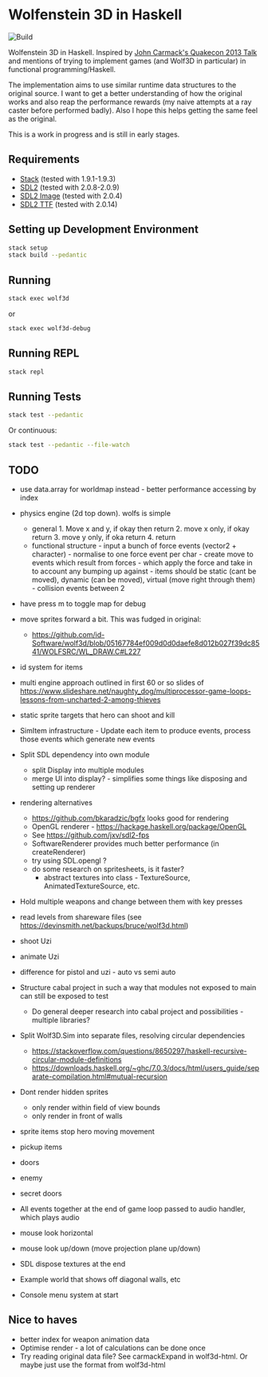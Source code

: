 # Wolfenstein 3D in Haskell

![Build](https://github.com/danielholmes/wolf3d-haskell/workflows/Build/badge.svg)

Wolfenstein 3D in Haskell. Inspired by [John Carmack's Quakecon 2013 Talk](https://youtu.be/Uooh0Y9fC_M?t=4660) and
mentions of trying to implement games (and Wolf3D in particular) in functional programming/Haskell.

The implementation aims to use similar runtime data structures to the original source. I want to get a better 
understanding of how the original works and also reap the performance rewards (my naive attempts at a ray caster before
performed badly). Also I hope this helps getting the same feel as the original.

This is a work in progress and is still in early stages.


## Requirements

 - [Stack](https://www.haskellstack.org) (tested with 1.9.1-1.9.3)
 - [SDL2](https://www.libsdl.org/) (tested with 2.0.8-2.0.9)
 - [SDL2 Image](https://www.libsdl.org/projects/SDL_image/) (tested with 2.0.4)
 - [SDL2 TTF](https://www.libsdl.org/projects/SDL_ttf/) (tested with 2.0.14)


## Setting up Development Environment

```bash
stack setup
stack build --pedantic
```


## Running

```bash
stack exec wolf3d
```

or


```bash
stack exec wolf3d-debug
```


## Running REPL

```bash
stack repl
```


## Running Tests

```bash
stack test --pedantic
```

Or continuous:

```bash
stack test --pedantic --file-watch
```


## TODO
 
 - use data.array for worldmap instead - better performance accessing by index
 
 - physics engine (2d top down). wolfs is simple
   - general
         1. Move x and y, if okay then return
         2. move x only, if okay return
         3. move y only, if oka return
         4. return
   - functional structure
         - input a bunch of force events (vector2 + character)
         - normalise to one force event per char
         - create move to events which result from forces
             - which apply the force and take in to account any bumping up against
             - items should be static (cant be moved), dynamic (can be moved), virtual (move right through them)
         - collision events between 2
 
 - have press m to toggle map for debug
 - move sprites forward a bit. This was fudged in original:
   - https://github.com/id-Software/wolf3d/blob/05167784ef009d0d0daefe8d012b027f39dc8541/WOLFSRC/WL_DRAW.C#L227
 - id system for items
 - multi engine approach outlined in first 60 or so slides of https://www.slideshare.net/naughty_dog/multiprocessor-game-loops-lessons-from-uncharted-2-among-thieves
 - static sprite targets that hero can shoot and kill
 - SimItem infrastructure - Update each item to produce events, process those events which generate new events
 - Split SDL dependency into own module
   - split Display into multiple modules
   - merge UI into display? - simplifies some things like disposing and setting up renderer
 
 - rendering alternatives
   - https://github.com/bkaradzic/bgfx looks good for rendering
   - OpenGL renderer - https://hackage.haskell.org/package/OpenGL
   - See https://github.com/jxv/sdl2-fps
   - SoftwareRenderer provides much better performance (in createRenderer)
   - try using SDL.opengl ?
   - do some research on spritesheets, is it faster?
     - abstract textures into class - TextureSource, AnimatedTextureSource, etc.
 
 - Hold multiple weapons and change between them with key presses
 - read levels from shareware files (see https://devinsmith.net/backups/bruce/wolf3d.html)
 - shoot Uzi
 - animate Uzi
 - difference for pistol and uzi - auto vs semi auto
 - Structure cabal project in such a way that modules not exposed to main can still be exposed to test
   - Do general deeper research into cabal project and possibilities - multiple libraries?
 - Split Wolf3D.Sim into separate files, resolving circular dependencies
   - https://stackoverflow.com/questions/8650297/haskell-recursive-circular-module-definitions
   - https://downloads.haskell.org/~ghc/7.0.3/docs/html/users_guide/separate-compilation.html#mutual-recursion 
 - Dont render hidden sprites
   - only render within field of view bounds
   - only render in front of walls
 - sprite items stop hero moving movement
 - pickup items
 - doors
 - enemy
 - secret doors
 - All events together at the end of game loop passed to audio handler, which plays audio
 - mouse look horizontal
 - mouse look up/down (move projection plane up/down)
 - SDL dispose textures at the end
 - Example world that shows off diagonal walls, etc
 - Console menu system at start


## Nice to haves

 - better index for weapon animation data
 - Optimise render - a lot of calculations can be done once
 - Try reading original data file? See carmackExpand in wolf3d-html. Or maybe just use the format from wolf3d-html
